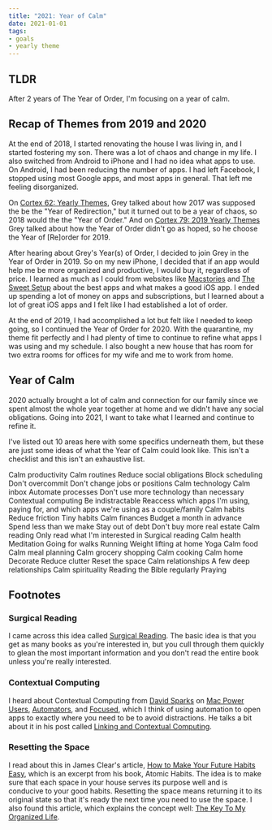 ```yaml
---
title: "2021: Year of Calm"
date: 2021-01-01
tags:
- goals
- yearly theme
---
```


## TLDR

After 2 years of The Year of Order, I'm focusing on a year of calm.

## Recap of Themes from 2019 and 2020

At the end of 2018, I started renovating the house I was living in, and I started fostering my son. There was a lot of chaos and change in my life. I also switched from Android to iPhone and I had no idea what apps to use. On Android, I had been reducing the number of apps. I had left Facebook, I stopped using most Google apps, and most apps in general. That left me feeling disorganized.

On [Cortex 62: Yearly Themes](https://www.relay.fm/cortex/62), Grey talked about how 2017 was supposed the be the "Year of Redirection," but it turned out to be a year of chaos, so 2018 would the the "Year of Order." And on [Cortex 79: 2019 Yearly Themes](https://www.relay.fm/cortex/79) Grey talked about how the Year of Order didn't go as hoped, so he choose the Year of [Re]order for 2019.

After hearing about Grey's Year(s) of Order, I decided to join Grey in the Year of Order in 2019. So on my new iPhone, I decided that if an app would help me be more organized and productive, I would buy it, regardless of price. I learned as much as I could from websites like [Macstories](https://www.macstories.net) and [The Sweet Setup](https://thesweetsetup.com/) about the best apps and what makes a good iOS app. I ended up spending a lot of money on apps and subscriptions, but I learned about a lot of great iOS apps and I felt like I had established a lot of order.

At the end of 2019, I had accomplished a lot but felt like I needed to keep going, so I continued the Year of Order for 2020. With the quarantine, my theme fit perfectly and I had plenty of time to continue to refine what apps I was using and my schedule. I also bought a new house that has room for two extra rooms for offices for my wife and me to work from home.

## Year of Calm

2020 actually brought a lot of calm and connection for our family since we spent almost the whole year together at home and we didn't have any social obligations. Going into 2021, I want to take what I learned and continue to refine it.

I've listed out 10 areas here with some specifics underneath them, but these are just some ideas of what the Year of Calm could look like. This isn't a checklist and this isn't an exhaustive list.

Calm productivity
	Calm routines
	Reduce social obligations
	Block scheduling
	Don't overcommit
	Don't change jobs or positions
Calm technology
	Calm inbox
	Automate processes
	Don't use more technology than necessary
	Contextual computing
	Be indistractable
	Reaccess which apps I'm using, paying for, and which apps we're using as a couple/family
Calm habits
	Reduce friction
	Tiny habits
Calm finances
	Budget a month in advance
	Spend less than we make
	Stay out of debt
	Don't buy more real estate
Calm reading
	Only read what I'm interested in
	Surgical reading
Calm health
	Meditation
	Going for walks
	Running
	Weight lifting at home
	Yoga
Calm food
	Calm meal planning
	Calm grocery shopping
	Calm cooking
Calm home
	Decorate
	Reduce clutter
	Reset the space
Calm relationships
	A few deep relationships
Calm spirituality
	Reading the Bible regularly
	Praying

## Footnotes

### Surgical Reading

I came across this idea called [Surgical Reading](https://superorganizers.every.to/p/surgical-reading-how-to-read-12-books). The basic idea is that you get as many books as you're interested in, but you cull through them quickly to glean the most important information and you don't read the entire book unless you're really interested.

### Contextual Computing

I heard about Contextual Computing from [David Sparks](https://www.macsparky.com) on [Mac Power Users](https://www.relay.fm/mpu), [Automators](https://www.relay.fm/automators), and [Focused](https://www.relay.fm/focused), which I think of using automation to open apps to exactly where you need to be to avoid distractions. He talks a bit about it in his post called [Linking and Contextual Computing](https://www.macsparky.com/blog/2020/12/linking-and-contextual-computing).

### Resetting the Space

I read about this in James Clear's article, [How to Make Your Future Habits Easy](https://jamesclear.com/reset-the-room), which is an excerpt from his book, Atomic Habits. The idea is to make sure that each space in your house serves its purpose well and is conducive to your good habits. Resetting the space means returning it to its original state so that it's ready the next time you need to use the space. I also found this article, which explains the concept well: [The Key To My Organized Life](https://www.anorganizedlife.info/blog/thekeytomyorganizedlife).